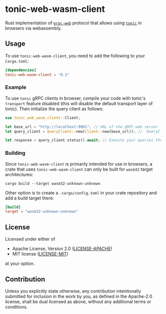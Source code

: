 # tonic-web-wasm-client

Rust implementation of [`grpc-web`](https://github.com/grpc/grpc/blob/master/doc/PROTOCOL-WEB.md) protocol that allows
using [`tonic`](https://crates.io/crates/tonic) in browsers via webassembly.

## Usage

To use `tonic-web-wasm-client`, you need to add the following to your `Cargo.toml`:

```toml
[dependencies]
tonic-web-wasm-client = "0.3"
```

### Example
To use `tonic` gRPC clients in browser, compile your code with tonic's `transport` feature disabled (this will disable
the default transport layer of tonic). Then initialize the query client as follows:

```rust
use tonic_web_wasm_client::Client;

let base_url = "http://localhost:9001"; // URL of the gRPC-web server
let query_client = QueryClient::new(Client::new(base_url)); // `QueryClient` is the client generated by tonic

let response = query_client.status().await; // Execute your queries the same way as you do with defaule transport layer
```

### Building

Since `tonic-web-wasm-client` is primarily intended for use in browsers, a crate that uses `tonic-web-wasm-client`
can only be built for `wasm32` target architectures:

```shell
cargo build --target wasm32-unknown-unknown
```

Other option is to create a `.cargo/config.toml` in your crate repository and add a build target there:

```toml
[build]
target = "wasm32-unknown-unknown"
```

## License

Licensed under either of

- Apache License, Version 2.0 ([LICENSE-APACHE](LICENSE-APACHE))
- MIT license ([LICENSE-MIT](LICENSE-MIT))

at your option.

## Contribution

Unless you explicitly state otherwise, any contribution intentionally submitted for inclusion in the work by you, as
defined in the Apache-2.0 license, shall be dual licensed as above, without any additional terms or conditions.
